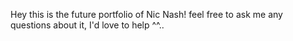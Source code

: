 Hey this is the future portfolio of Nic Nash!  feel free to ask me any questions about it, I'd love to help ^^..
